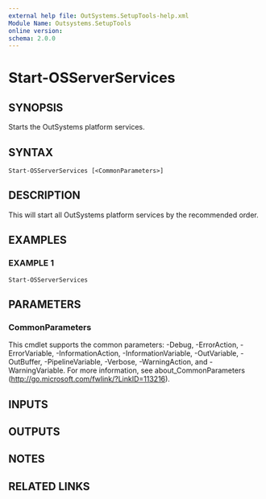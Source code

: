 ```yaml
---
external help file: OutSystems.SetupTools-help.xml
Module Name: Outsystems.SetupTools
online version:
schema: 2.0.0
---
```


# Start-OSServerServices

## SYNOPSIS
Starts the OutSystems platform services.

## SYNTAX

```
Start-OSServerServices [<CommonParameters>]
```

## DESCRIPTION
This will start all OutSystems platform services by the recommended order.

## EXAMPLES

### EXAMPLE 1
```
Start-OSServerServices
```

## PARAMETERS

### CommonParameters
This cmdlet supports the common parameters: -Debug, -ErrorAction, -ErrorVariable, -InformationAction, -InformationVariable, -OutVariable, -OutBuffer, -PipelineVariable, -Verbose, -WarningAction, and -WarningVariable.
For more information, see about_CommonParameters (http://go.microsoft.com/fwlink/?LinkID=113216).

## INPUTS

## OUTPUTS

## NOTES

## RELATED LINKS
